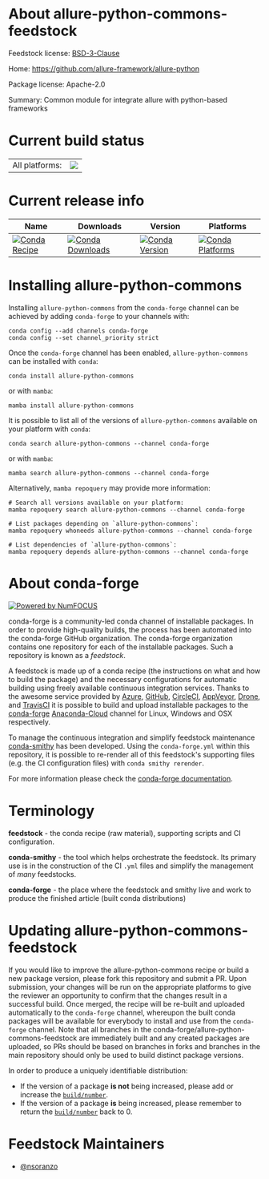 About allure-python-commons-feedstock
=====================================

Feedstock license: [BSD-3-Clause](https://github.com/conda-forge/allure-python-commons-feedstock/blob/main/LICENSE.txt)

Home: https://github.com/allure-framework/allure-python

Package license: Apache-2.0

Summary: Common module for integrate allure with python-based frameworks

Current build status
====================


<table><tr><td>All platforms:</td>
    <td>
      <a href="https://dev.azure.com/conda-forge/feedstock-builds/_build/latest?definitionId=11525&branchName=main">
        <img src="https://dev.azure.com/conda-forge/feedstock-builds/_apis/build/status/allure-python-commons-feedstock?branchName=main">
      </a>
    </td>
  </tr>
</table>

Current release info
====================

| Name | Downloads | Version | Platforms |
| --- | --- | --- | --- |
| [![Conda Recipe](https://img.shields.io/badge/recipe-allure--python--commons-green.svg)](https://anaconda.org/conda-forge/allure-python-commons) | [![Conda Downloads](https://img.shields.io/conda/dn/conda-forge/allure-python-commons.svg)](https://anaconda.org/conda-forge/allure-python-commons) | [![Conda Version](https://img.shields.io/conda/vn/conda-forge/allure-python-commons.svg)](https://anaconda.org/conda-forge/allure-python-commons) | [![Conda Platforms](https://img.shields.io/conda/pn/conda-forge/allure-python-commons.svg)](https://anaconda.org/conda-forge/allure-python-commons) |

Installing allure-python-commons
================================

Installing `allure-python-commons` from the `conda-forge` channel can be achieved by adding `conda-forge` to your channels with:

```
conda config --add channels conda-forge
conda config --set channel_priority strict
```

Once the `conda-forge` channel has been enabled, `allure-python-commons` can be installed with `conda`:

```
conda install allure-python-commons
```

or with `mamba`:

```
mamba install allure-python-commons
```

It is possible to list all of the versions of `allure-python-commons` available on your platform with `conda`:

```
conda search allure-python-commons --channel conda-forge
```

or with `mamba`:

```
mamba search allure-python-commons --channel conda-forge
```

Alternatively, `mamba repoquery` may provide more information:

```
# Search all versions available on your platform:
mamba repoquery search allure-python-commons --channel conda-forge

# List packages depending on `allure-python-commons`:
mamba repoquery whoneeds allure-python-commons --channel conda-forge

# List dependencies of `allure-python-commons`:
mamba repoquery depends allure-python-commons --channel conda-forge
```


About conda-forge
=================

[![Powered by
NumFOCUS](https://img.shields.io/badge/powered%20by-NumFOCUS-orange.svg?style=flat&colorA=E1523D&colorB=007D8A)](https://numfocus.org)

conda-forge is a community-led conda channel of installable packages.
In order to provide high-quality builds, the process has been automated into the
conda-forge GitHub organization. The conda-forge organization contains one repository
for each of the installable packages. Such a repository is known as a *feedstock*.

A feedstock is made up of a conda recipe (the instructions on what and how to build
the package) and the necessary configurations for automatic building using freely
available continuous integration services. Thanks to the awesome service provided by
[Azure](https://azure.microsoft.com/en-us/services/devops/), [GitHub](https://github.com/),
[CircleCI](https://circleci.com/), [AppVeyor](https://www.appveyor.com/),
[Drone](https://cloud.drone.io/welcome), and [TravisCI](https://travis-ci.com/)
it is possible to build and upload installable packages to the
[conda-forge](https://anaconda.org/conda-forge) [Anaconda-Cloud](https://anaconda.org/)
channel for Linux, Windows and OSX respectively.

To manage the continuous integration and simplify feedstock maintenance
[conda-smithy](https://github.com/conda-forge/conda-smithy) has been developed.
Using the ``conda-forge.yml`` within this repository, it is possible to re-render all of
this feedstock's supporting files (e.g. the CI configuration files) with ``conda smithy rerender``.

For more information please check the [conda-forge documentation](https://conda-forge.org/docs/).

Terminology
===========

**feedstock** - the conda recipe (raw material), supporting scripts and CI configuration.

**conda-smithy** - the tool which helps orchestrate the feedstock.
                   Its primary use is in the construction of the CI ``.yml`` files
                   and simplify the management of *many* feedstocks.

**conda-forge** - the place where the feedstock and smithy live and work to
                  produce the finished article (built conda distributions)


Updating allure-python-commons-feedstock
========================================

If you would like to improve the allure-python-commons recipe or build a new
package version, please fork this repository and submit a PR. Upon submission,
your changes will be run on the appropriate platforms to give the reviewer an
opportunity to confirm that the changes result in a successful build. Once
merged, the recipe will be re-built and uploaded automatically to the
`conda-forge` channel, whereupon the built conda packages will be available for
everybody to install and use from the `conda-forge` channel.
Note that all branches in the conda-forge/allure-python-commons-feedstock are
immediately built and any created packages are uploaded, so PRs should be based
on branches in forks and branches in the main repository should only be used to
build distinct package versions.

In order to produce a uniquely identifiable distribution:
 * If the version of a package **is not** being increased, please add or increase
   the [``build/number``](https://docs.conda.io/projects/conda-build/en/latest/resources/define-metadata.html#build-number-and-string).
 * If the version of a package **is** being increased, please remember to return
   the [``build/number``](https://docs.conda.io/projects/conda-build/en/latest/resources/define-metadata.html#build-number-and-string)
   back to 0.

Feedstock Maintainers
=====================

* [@nsoranzo](https://github.com/nsoranzo/)


